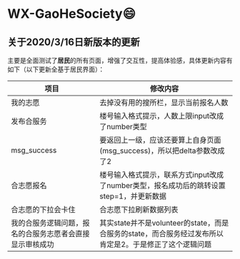 # WX-GaoHeSociety:smile:

## 关于2020/3/16日新版本的更新

主要是全面测试了**居民**的所有页面，增强了交互性，提高体验感，具体更新内容有如下（以下更新全基于居民界面）：

| 项目                                                     | 修改内容                                                     |
| -------------------------------------------------------- | ------------------------------------------------------------ |
| 我的志愿                                                 | 去掉没有用的搜所栏，显示当前报名人数                         |
| 发布合服务                                               | 楼号输入格式提示，人数上限input改成了number类型              |
| msg_success                                              | 要返回上一级，应该还要算上自身页面(msg_success)，所以把delta参数改成了2 |
| 合志愿报名                                               | 楼号输入格式提示，联系方式input改成了number类型，报名成功后的跳转设置step=1，并更新数据 |
| 合志愿的下拉会卡住                                       | 合志愿下拉刷新数据列表                                       |
| 我的合服务逻辑问题，报名的合服务志愿者会直接显示审核成功 | 其实state并不是volunteer的state，而是合服务的state，而合服务经过发布所以肯定是2。于是修正了这个逻辑问题 |

